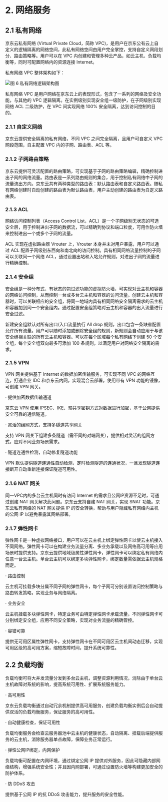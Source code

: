 # 2. 网络服务
      
## 2.1 私有网络

京东云私有网络 (Virtual Private Cloud，简称 VPC)，是用户在京东公有云上自定义的逻辑隔离的网络空间，此私有网络空间由用户完全掌控，支持自定义网段划分、路由策略等。用户可以在 VPC 内创建和管理多种云产品，如云主机、负载均衡等，同时可配置网络内的资源连接 Internet。

私有网络 VPC 整体架构如下：

![图 6 私有网络逻辑架构图](https://github.com/jdcloudcom/cn/blob/edit/image/Security-Information/vpc.jpg)

私有网络 VPC 是用户网络在京东云上的表现形式，包含了一系列的网络及安全功能，与其他的 VPC 逻辑隔离。在实例级别实现安全组一级防护，在子网级别实现网络 ACL 二级防护，在 VPC 间实现网络 100% 安全隔离，达到访问控制的目的。

### 2.1.1 自定义网络

京东云提供安全隔离的私有网络，不同 VPC 之间完全隔离，且用户可自定义 VPC 网段范围，自主配置 VPC 内的子网、路由表、ACL 等。

### 2.1.2 子网路由策略

京东云提供可灵活配置的路由策略，可实现基于子网的路由策略编辑，精确控制进出子网的网络流量。路由表是一系列路由规则的集合，用于控制私有网络中子网的流量流出方向。京东云共有两种类型的路由表：默认路由表和自定义路由表。随私有网络创建时自动创建的路由表为默认路由表，用户主动创建的路由表为自定义路由表。

### 2.1.3 ACL

网络访问控制列表（Access Control List，ACL）是一个子网级别无状态的可选安全层，用于控制进出子网的数据流，可以精确到协议和端口粒度，可用作防火墙来控制进出一个或多个子网的流量。

ACL 实现在虚拟路由器 Vrouter 上，Vrouter 本身并未对用户暴露，用户可以通过 ACL 配置子网级别东西向和南北向的访问控制。具有相同网络流量控制的子网可以关联同一个网络 ACL，通过设置出站和入站允许规则，对进出子网的流量进行精确控制。

### 2.1.4 安全组

安全组是一种分布式、有状态的包过滤功能的虚拟防火墙，可实现对云主机和容器的网络访问控制，从而控制一台或多台云主机和容器的访问流量。创建云主机和容器时，可以关联相应的安全组，将同一地域内具有相同网络安全隔离需求的云主机和容器加到同一个安全组内。通过配置安全组策略对云主机和容器的出入流量进行安全过滤。

新建安全组默认对所有出口/入口流量执行 All drop 规则，出口包含一条缺省配置允许所有流量。用户可以随时添加或删除安全组的规则，新规则会自动应用于与该安全组相关联的所有云主机和容器。可以在每个区域每个私有网络下创建 50 个安全组，每个安全组双向最多可添加 100 条规则，以满足用户对网络安全隔离的需求。

### 2.1.5 VPN

VPN 网关提供基于 Internet 的数据加密传输服务，可实现不同 VPC 的网络互连，打通企业 IDC 和京东云内网，实现混合云部署。使用带有 VPN 功能的镜像，可创建 VPN 网关。

· 提供加密数据传输通道

京东云 VPN 使用 IPSEC、IKE、预共享密钥方式对数据进行加密，基于公网提供安全可靠的通信隧道。

· 灵活的组网方式，支持多隧道共享网关

支持 VPN 网关下组建多条隧道（需不同的对端网关），提供相对灵活的组网方式，应对不同业务场景需求。

· 隧道连通性检测，自动修复隧道功能

VPN 默认提供隧道连通性自动检测，定时检测隧道的连通状况，一旦发现隧道连接断开自动重新连接保证隧道可用性。

### 2.1.6 NAT 网关

同一VPC内的多台云主机同时有访问 Internet 的需求且公网IP资源不足时，可通过创建 NAT 网关解决此问题。京东云支持自建 NAT 网关，实现 SNAT 功能。京东云私有网络的 NAT 网关提供 IP 的安全转换，帮助与用户隐藏私有网络内主机的公网 IP 以避免暴露其网络部署。

### 2.1.7 弹性网卡

弹性网卡是一种虚拟网络接口，用户可以在云主机上绑定弹性网卡以使云主机接入不同网络。弹性网卡可以在构建业务流量分离、多业务承载以及网络高可用等应用场景时提供支持。京东云提供地域级属性弹性网卡，弹性网卡可以绑定私有网络内任意一台云主机。单台云主机可以绑定多块弹性网卡，绑定数量需依据云主机规格而定。

· 路由控制

云主机可挂载多块分属不同子网的弹性网卡，每个子网可分别设置访问控制策略与路由转发策略，实现业务与网络隔离。

· 业务安全

云主机挂载多块弹性网卡，特定业务可由特定弹性网卡承载流量，不同弹性网卡可分别绑定安全组，应用不同安全策略，实现对业务流量的精确管控。

· 容错可靠

提供无可用区属性弹性网卡，支持弹性网卡在不同可用区云主机间动态迁移，实现可用区级的高可用方案，缩短故障时间，提升系统可靠性。

## 2.2 负载均衡

负载均衡可将大并发流量分发到多台云主机，调整资源利用情况，消除由于单台云主机故障对系统的影响，提高系统可用性、扩展系统服务能力。

· 高可用性

京东云负载均衡通过自动冗余机制提供高可用服务，创建负载均衡实例后会自动提供双活的负载均衡服务，保证服务的高可用性。

· 自动健康检查，保证可用性

负载均衡服务会检查云服务器池中云主机的健康状态，自动隔离、挂载后端提供服务的云主机，消除服务器单点故障，保障业务正常运行。

·  弹性公网IP绑定，内网保护

负载均衡可配置在内网环境，通过绑定公网 IP 提供对外服务，因此可隐藏内部网络结构，增强系统安全性；并且因内网部署，可通过设置防火墙等构建更加安全的防护体系。

· 防 DDoS 攻击

提供基于公网 IP 的抗 DDoS 攻击能力，提升服务的安全性能。
